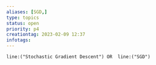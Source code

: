 ```yaml
---
aliases: [SGD,]
type: topics
status: open
priority: p4
creationtag: 2023-02-09 12:37
infotags:
---
```

```query 
line:("Stochastic Gradient Descent") OR  line:("SGD") 
```